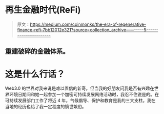 # 再生金融时代(ReFi)

> 原文：<https://medium.com/coinmonks/the-era-of-regenerative-finance-refi-7bb12012e321?source=collection_archive---------5----------------------->

## 重建破碎的金融体系。

# **这是什么行话？**

Web3.0 的世界对我来说是难以置信的新奇，但当我的好朋友问我是否有兴趣在世界环境日期间和她一起参加一个加密可持续发展网络活动时，我忍不住说是的。在可持续发展部门工作了将近 4 年，气候倡导、保护和教育是我的三大支柱。我在当地的经历也给了我一定程度的愤世嫉俗。
